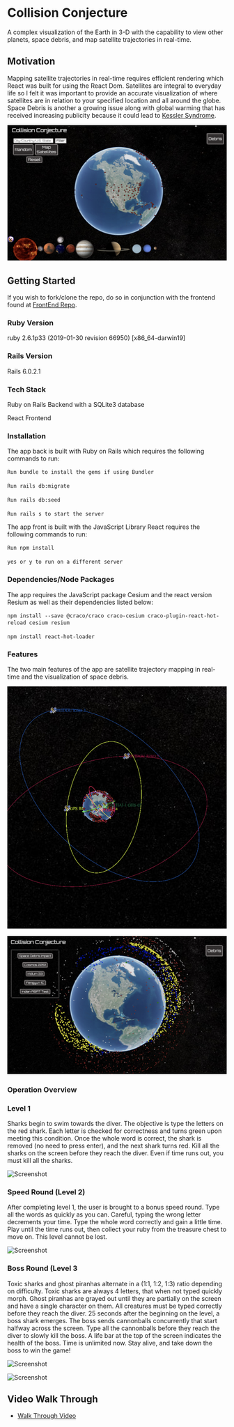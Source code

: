 # Collision Conjecture

A complex visualization of the Earth in 3-D with the capability to view other planets, space debris, and map satellite trajectories in real-time.  

## Motivation

Mapping satellite trajectories in real-time requires efficient rendering which React was built for using the React Dom. Satellites are integral to everyday life so I felt it was important to provide an accurate visualization of where satellites are in relation to your specified location and all around the globe. Space Debris is another a growing issue along with global warming that has received increasing publicity because it could lead to [Kessler Syndrome](https://www.nasa.gov/centers/wstf/site_tour/remote_hypervelocity_test_laboratory/micrometeoroid_and_orbital_debris.html).  

![Screenshot](home.png)

## Getting Started

If you wish to fork/clone the repo, do so in conjunction with the frontend found at [FrontEnd Repo](https://github.com/miriamgrigsby/collision-conjecture-front). 

### Ruby Version 

ruby 2.6.1p33 (2019-01-30 revision 66950) [x86_64-darwin19]

### Rails Version

Rails 6.0.2.1

### Tech Stack

Ruby on Rails Backend with a SQLite3 database 

React Frontend 

### Installation

The app back is built with Ruby on Rails which requires the following commands to run: 

    Run bundle to install the gems if using Bundler
    
    Run rails db:migrate
    
    Run rails db:seed

    Run rails s to start the server
    
The app front is built with the JavaScript Library React requires the following commands to run: 
    
    Run npm install
    
    yes or y to run on a different server 
    
### Dependencies/Node Packages

The app requires the JavaScript package Cesium and the react version Resium as well as their dependencies listed below: 

    npm install --save @craco/craco craco-cesium craco-plugin-react-hot-reload cesium resium
    
    npm install react-hot-loader
    
### Features

The two main features of the app are satellite trajectory mapping in real-time and the visualization of space debris. 

![Satellite Trajectories](allSatellites.png)

![Total Debris](allDebris.png)

### Operation Overview



### Level 1 
    
Sharks begin to swim towards the diver. The objective is type the letters on the red shark. Each letter is checked for correctness and turns green upon meeting this condition. Once the whole word is correct, the shark is removed (no need to press enter), and the next shark turns red. Kill all the sharks on the screen before they reach the diver. Even if time runs out, you must kill all the sharks. 

![Screenshot](firstlevel.png)

### Speed Round (Level 2)

After completing level 1, the user is brought to a bonus speed round. Type all the words as quickly as you can. Careful, typing the wrong letter decrements your time. Type the whole word correctly and gain a little time. Play until the time runs out, then collect your ruby from the treasure chest to move on. This level cannot be lost.

![Screenshot](level2.png)

### Boss Round (Level 3

Toxic sharks and ghost piranhas alternate in a (1:1, 1:2, 1:3) ratio depending on difficulty. Toxic sharks are always 4 letters, that when not typed quickly morph. Ghost piranhas are grayed out until they are partially on the screen and have a single character on them. All creatures must be typed correctly before they reach the diver. 25 seconds after the beginning on the level, a boss shark emerges. The boss sends cannonballs concurrently that start halfway across the screen. Type all the cannonballs before they reach the diver to slowly kill the boss. A life bar at the top of the screen indicates the health of the boss. Time is unlimited now. Stay alive, and take down the boss to win the game! 

![Screenshot](third1.png)

![Screenshot](thirdlevel.png)

## Video Walk Through

* [Walk Through Video](https://www.youtube.com/watch?v=_EJAylseR3s)
